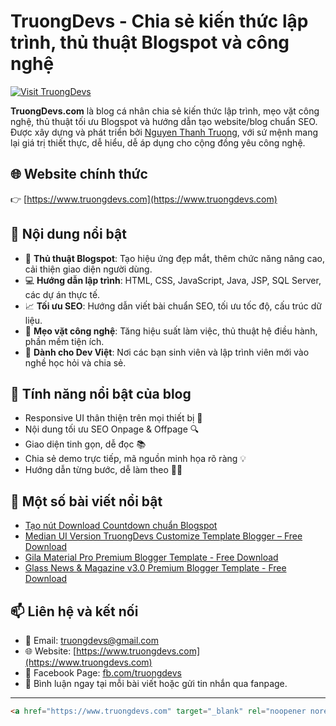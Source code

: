 # TruongDevs - Chia sẻ kiến thức lập trình, thủ thuật Blogspot và công nghệ

[![Visit TruongDevs](https://img.shields.io/badge/Visit-TruongDevs.com-blue?style=for-the-badge)](https://www.truongdevs.com)

**TruongDevs.com** là blog cá nhân chia sẻ kiến thức lập trình, mẹo vặt công nghệ, thủ thuật tối ưu Blogspot và hướng dẫn tạo website/blog chuẩn SEO. Được xây dựng và phát triển bởi [Nguyen Thanh Truong](https://www.truongdevs.com/p/about.html), với sứ mệnh mang lại giá trị thiết thực, dễ hiểu, dễ áp dụng cho cộng đồng yêu công nghệ.

## 🌐 Website chính thức

👉 [https://www.truongdevs.com](https://www.truongdevs.com)

## 📌 Nội dung nổi bật

- 🔧 **Thủ thuật Blogspot**: Tạo hiệu ứng đẹp mắt, thêm chức năng nâng cao, cải thiện giao diện người dùng.
- 💻 **Hướng dẫn lập trình**: HTML, CSS, JavaScript, Java, JSP, SQL Server, các dự án thực tế.
- 📈 **Tối ưu SEO**: Hướng dẫn viết bài chuẩn SEO, tối ưu tốc độ, cấu trúc dữ liệu.
- 🧠 **Mẹo vặt công nghệ**: Tăng hiệu suất làm việc, thủ thuật hệ điều hành, phần mềm tiện ích.
- 🎯 **Dành cho Dev Việt**: Nơi các bạn sinh viên và lập trình viên mới vào nghề học hỏi và chia sẻ.

## 🚀 Tính năng nổi bật của blog

- Responsive UI thân thiện trên mọi thiết bị 📱
- Nội dung tối ưu SEO Onpage & Offpage 🔍
- Giao diện tinh gọn, dễ đọc 📚
- Chia sẻ demo trực tiếp, mã nguồn minh họa rõ ràng 💡
- Hướng dẫn từng bước, dễ làm theo 👨‍💻

## 🔗 Một số bài viết nổi bật

- [Tạo nút Download Countdown chuẩn Blogspot](https://www.truongdevs.com/2025/07/button-download-countdown-blogspot.html)
- [Median UI Version TruongDevs Customize Template Blogger – Free Download](https://www.truongdevs.com/2025/07/median-ui-version-truongdevs-customize.html)
- [Gila Material Pro Premium Blogger Template - Free Download](https://www.truongdevs.com/2025/07/gila-material-pro-blogger-template.html)
- [Glass News & Magazine v3.0 Premium Blogger Template - Free Download](https://www.truongdevs.com/2025/07/glass-news-magazine-v3.html)

## 📫 Liên hệ và kết nối

- 📧 Email: truongdevs@gmail.com
- 🌐 Website: [https://www.truongdevs.com](https://www.truongdevs.com)
- 📘 Facebook Page: [fb.com/truongdevs](https://www.facebook.com/truongdevs)
- 💬 Bình luận ngay tại mỗi bài viết hoặc gửi tin nhắn qua fanpage.

---

```html
<a href="https://www.truongdevs.com" target="_blank" rel="noopener noreferrer">Tham khảo thêm các thủ thuật hay tại TruongDevs.com</a>
